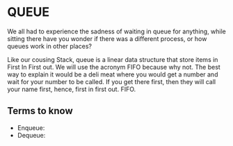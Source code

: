 # QUEUE
We all had to experience the sadness of waiting in queue for anything, while sitting there have you wonder if there was a different process, or how queues work in other places? 

Like our cousing Stack, queue is a linear data structure that store items in First In First out. We will use the acronym FIFO because why not. The best way to explain it would be a deli meat where you would get a number and wait for your number to be called. If you get there first, then they will call your name first, hence, first in first out. FIFO. 

## Terms to know
* Enqueue:
* Dequeue: 
